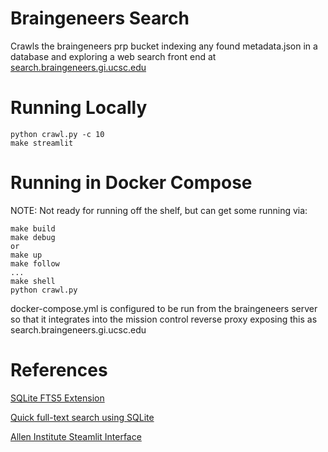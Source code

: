 # Braingeneers Search
Crawls the braingeneers prp bucket indexing any found metadata.json in a database and exploring a web search front end at [search.braingeneers.gi.ucsc.edu](search.braingeneers.gi.ucsc.edu)



# Running Locally
```
python crawl.py -c 10
make streamlit
```

# Running in Docker Compose
NOTE: Not ready for running off the shelf, but can get some running via:
```
make build
make debug
or
make up
make follow
...
make shell
python crawl.py
```

docker-compose.yml is configured to be run from the braingeneers server so that it integrates into the mission control reverse proxy exposing this as search.braingeneers.gi.ucsc.edu

# References
[SQLite FTS5 Extension](https://www.sqlite.org/fts5.html)

[Quick full-text search using SQLite](https://abdus.dev/posts/quick-full-text-search-using-sqlite/)

[Allen Institute Steamlit Interface](https://github.com/nlsschim/allen_institute_connection)